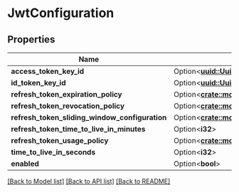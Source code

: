 # JwtConfiguration

## Properties

Name | Type | Description | Notes
------------ | ------------- | ------------- | -------------
**access_token_key_id** | Option<[**uuid::Uuid**](uuid::Uuid.md)> |  | [optional]
**id_token_key_id** | Option<[**uuid::Uuid**](uuid::Uuid.md)> |  | [optional]
**refresh_token_expiration_policy** | Option<[**crate::models::RefreshTokenExpirationPolicy**](RefreshTokenExpirationPolicy.md)> |  | [optional]
**refresh_token_revocation_policy** | Option<[**crate::models::RefreshTokenRevocationPolicy**](RefreshTokenRevocationPolicy.md)> |  | [optional]
**refresh_token_sliding_window_configuration** | Option<[**crate::models::RefreshTokenSlidingWindowConfiguration**](RefreshTokenSlidingWindowConfiguration.md)> |  | [optional]
**refresh_token_time_to_live_in_minutes** | Option<**i32**> |  | [optional]
**refresh_token_usage_policy** | Option<[**crate::models::RefreshTokenUsagePolicy**](RefreshTokenUsagePolicy.md)> |  | [optional]
**time_to_live_in_seconds** | Option<**i32**> |  | [optional]
**enabled** | Option<**bool**> |  | [optional]

[[Back to Model list]](../README.md#documentation-for-models) [[Back to API list]](../README.md#documentation-for-api-endpoints) [[Back to README]](../README.md)


